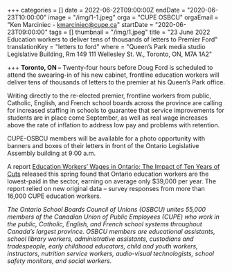 +++
categories = []
date = 2022-06-22T09:00:00Z
endDate = "2020-06-23T10:00:00"
image = "/img/1-1.jpeg"
orga = "CUPE OSBCU"
orgaEmail = "Ken Marciniec - kmarciniec@cupe.ca"
startDate = "2020-06-23T09:00:00"
tags = []
thumbnail = "/img/1.jpeg"
title = "23 June 2022 Education workers to deliver tens of thousands of letters to Premier Ford"
translationKey = "letters to ford"
where = "Queen’s Park media studio Legislative Building, Rm 149 111 Wellesley St. W., Toronto, ON, M7A 1A2"

+++
**Toronto, ON –** Twenty-four hours before Doug Ford is scheduled to attend the swearing-in of his new cabinet, frontline education workers will deliver tens of thousands of letters to the premier at his Queen’s Park office.

Writing directly to the re-elected premier, frontline workers from public, Catholic, English, and French school boards across the province are calling for increased staffing in schools to guarantee that service improvements for students are in place come September, as well as real wage increases above the rate of inflation to address low pay and problems with retention.

CUPE-OSBCU members will be available for a photo opportunity with banners and boxes of their letters in front of the Ontario Legislative Assembly building at 9:00 a.m.

A report [Education Workers’ Wages in Ontario: The Impact of Ten Years of Cuts](https://cupe.ca/edge-thousands-cupe-education-workers-share-stories-living-poverty-wages) released this spring found that Ontario education workers are the lowest-paid in the sector, earning on average only $39,000 per year. The report relied on new original data – survey responses from more than 16,000 CUPE education workers.

_The Ontario School Boards Council of Unions (OSBCU) unites 55,000 members of the Canadian Union of Public Employees (CUPE) who work in the public, Catholic, English, and French school systems throughout Canada’s largest province. OSBCU members are educational assistants, school library workers, administrative assistants, custodians and tradespeople, early childhood educators, child and youth workers, instructors, nutrition service workers, audio-visual technologists, school safety monitors, and social workers._